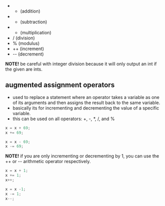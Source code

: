- + (addition)
- - (subtraction)
- * (multiplication)
- / (division)
- % (modulus)
- ++ (increment)
- -- (decrement)

**NOTE!** be careful with integer division because it will only output an int if the given are ints.

## augmented assignment operators
- used to replace a statement where an operator takes a variable as one of its arguments and then assigns the result back to the same variable.
- basically its for incrementing and decrementing the value of a specific variable.
- this can be used on all operators: +, -, \*, /, and %

```c
x = x + 69;
x += 69;
```

```c
x = x - 69;
x -= 69;
```

**NOTE!** if you are only incrementing or decrementing by 1, you can use the ++ or -- arithmetic operator respectively.
```c
x = x + 1;
x += 1;
x++;
```

```c
x = x -1;
x -= 1;
x--;
```

